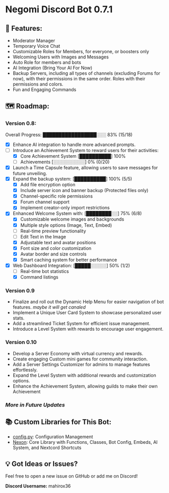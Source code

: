 # Negomi Discord Bot 0.7.1

## 🚀 Features:

- Moderator Manager
- Temporary Voice Chat
- Customizable Roles for Members, for everyone, or boosters only
- Welcoming Users with Images and Messages
- Auto Role for members and bots
- AI Integration (Bring Your AI For Now)
- Backup Servers, including all types of channels (excluding Forums for now), with their permissions in the same order. Roles with their permissions and colors.
- Fun and Engaging Commands

## 🗺️ Roadmap:

### Version 0.8:
Overall Progress: █████████████████░░░ 83% (15/18)
- [x] Enhance AI integration to handle more advanced prompts.
- [ ] Introduce an Achievement System to reward users for their activities: 
    - [x] Core Achievement System [██████████] 100%
    - [ ] Achievements [░░░░░░░░░░] 0% (0/20)
- [x] Launch a Time Capsule feature, allowing users to save messages for future unveiling.
- [x] Expand the backup system: [██████████] 100% (5/5)
    - [x] Add file encryption option
    - [x] Include server icon and banner backup (Protected files only)
    - [x] Channel-specific role permissions
    - [x] Forum channel support
    - [x] Implement creator-only import restrictions
- [x] Enhanced Welcome System with: [████████░░] 75% (6/8)
    - [x] Customizable welcome images and backgrounds
    - [x] Multiple style options (Image, Text, Embed)
    - [ ] Real-time preview functionality
    - [ ] Edit Text in the Image
    - [x] Adjustable text and avatar positions
    - [x] Font size and color customization
    - [x] Avatar border and size controls
    - [x] Smart caching system for better performance
- [x] Web Dashboard Integration: [█████░░░░░] 50% (1/2)
    - [ ] Real-time bot statistics
    - [x] Command listings

### Version 0.9

- Finalize and roll out the Dynamic Help Menu for easier navigation of bot features. *maybe it will get canaled*
- Implement a Unique User Card System to showcase personalized user stats.
- Add a streamlined Ticket System for efficient issue management.
- Introduce a Level System with rewards to encourage user engagement.

### Version 0.10

- Develop a Server Economy with virtual currency and rewards.
- Create engaging Custom mini games for community interaction.
- Add a Server Settings Customizer for admins to manage features effortlessly.
- Expand the Level System with additional rewards and customization options.
- Enhance the Achievement System, allowing guilds to make their own Achievement

### *More in Future Updates*

## 📚 Custom Libraries for This Bot:

- [config.py](https://github.com/mahirox36/Negomi/blob/main/modules/config.py): Configuration Management
- [Nexon](https://github.com/mahirox36/Negomi/blob/main/modules/Nexon/): Core Library with Functions, Classes, Bot Config, Embeds, AI System, and Nextcord Shortcuts

## 💡 Got Ideas or Issues?

Feel free to open a new issue on GitHub or add me on Discord!

**Discord Username:** mahirox36
